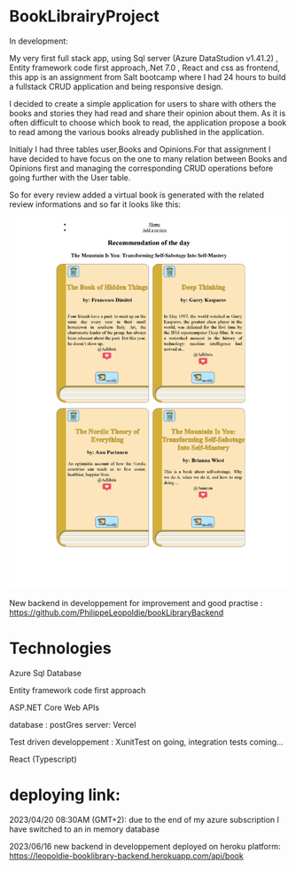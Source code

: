 # BookLibrairyProject
In development:

My very first full stack app, using Sql server (Azure DataStudion v1.41.2) , Entity framework code first approach,.Net 7.0 , React and css as frontend, this app is an assignment from Salt bootcamp where I had 24 hours to build a fullstack CRUD application  and being responsive design.

I decided to create a simple application for users to share with others the books and stories they had read and share their opinion about them. As it is often difficult to choose which book to read, the application propose a book to read among the various books already published in the application.

Initialy I had three tables user,Books and Opinions.For that assignment I have decided to have focus on the one to many relation between Books and Opinions first and managing the corresponding CRUD operations before going further with the User table.

So for every review added a virtual book is generated with the related review informations and so far it looks like this:

![my image](presentation_image.png)


New backend in developpement for improvement and good practise : https://github.com/PhilippeLeopoldie/bookLibraryBackend



# Technologies

Azure Sql Database

Entity framework code first approach

ASP.NET Core Web APIs

database : postGres
server: Vercel

Test driven developpement : XunitTest on going, integration tests coming...

React (Typescript)


# deploying link:
2023/04/20 08:30AM (GMT+2): due to the end of my azure subscription I have switched to an in memory database

2023/06/16 new backend in developpement deployed on heroku platform: https://leopoldie-booklibrary-backend.herokuapp.com/api/book







